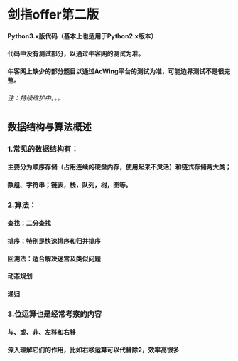 # 剑指offer第二版 
#### Python3.x版代码（基本上也适用于Python2.x版本）
#### 代码中没有测试部分，以通过牛客网的测试为准。
#### 牛客网上缺少的部分题目以通过AcWing平台的测试为准，可能边界测试不是很完整。
###### 注：持续维护中。。。
#
#
## 数据结构与算法概述
### 1.常见的数据结构有：
#### 主要分为顺序存储（占用连续的硬盘内存，使用起来不灵活）和链式存储两大类；
#### 数组、字符串；链表，栈，队列，树，图等。

### 2.算法：
#### 查找：二分查找
#### 排序：特别是快速排序和归并排序
#### 回溯法：适合解决迷宫及类似问题
#### 动态规划
#### 递归

### 3.位运算也是经常考察的内容
#### 与、或、非、左移和右移
#### 深入理解它们的作用，比如右移运算可以代替除2，效率高很多
